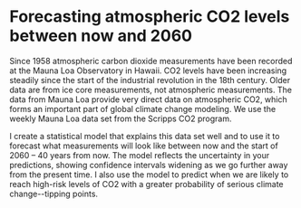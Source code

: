 # Forecasting atmospheric CO2 levels between now and 2060

Since 1958 atmospheric carbon dioxide measurements have been recorded at the Mauna Loa Observatory in
Hawaii. CO2 levels have been increasing steadily since the start of the industrial revolution in the 18th century. Older data are from ice core measurements, not
atmospheric measurements. The data from Mauna Loa provide very direct data on atmospheric CO2, which forms an important part of global climate change modeling. We  use the weekly Mauna Loa data set from the Scripps CO2 program.

I create a statistical model that explains this data set well and to use it to forecast what measurements will look like between now and the start of 2060 – 40 years from now. The model reflects the uncertainty in your predictions, showing confidence intervals widening as we go further away from the present time. I also use the model to predict when we are likely to reach high-risk levels of CO2 with a greater probability of serious climate change--tipping points.
